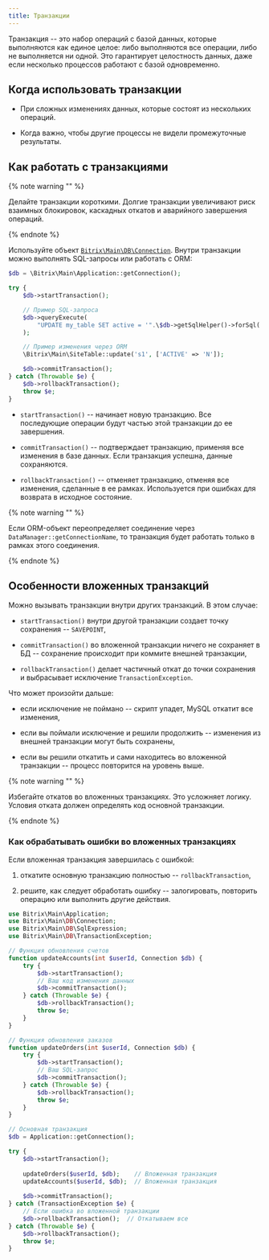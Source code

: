 ```yaml
---
title: Транзакции
---
```


Транзакция -- это набор операций с базой данных, которые выполняются как единое целое: либо выполняются все операции, либо не выполняется ни одной. Это гарантирует целостность данных, даже если несколько процессов работают с базой одновременно.

## Когда использовать транзакции

-  При сложных изменениях данных, которые состоят из нескольких операций.

-  Когда важно, чтобы другие процессы не видели промежуточные результаты.

## Как работать с транзакциями

{% note warning "" %}

Делайте транзакции короткими. Долгие транзакции увеличивают риск взаимных блокировок, каскадных откатов и аварийного завершения операций.

{% endnote %}

Используйте объект [`Bitrix\Main\DB\Connection`](https://docs.1c-bitrix.ru/api/classes/Bitrix-Main-DB-Connection.html). Внутри транзакции можно выполнять SQL-запросы или работать с ORM:

```php
$db = \Bitrix\Main\Application::getConnection();

try {
    $db->startTransaction();

    // Пример SQL-запроса
    $db->queryExecute(
		"UPDATE my_table SET active = '".\$db->getSqlHelper()->forSql('N')."' WHERE age > ".(int)0
	);

    // Пример изменения через ORM
    \Bitrix\Main\SiteTable::update('s1', ['ACTIVE' => 'N']);

    $db->commitTransaction();
} catch (Throwable $e) {
    $db->rollbackTransaction();
    throw $e;
}
```

-  `startTransaction()` -- начинает новую транзакцию. Все последующие операции будут частью этой транзакции до ее завершения.

-  `commitTransaction()` -- подтверждает транзакцию, применяя все изменения в базе данных. Если транзакция успешна, данные сохраняются.

-  `rollbackTransaction()` -- отменяет транзакцию, отменяя все изменения, сделанные в ее рамках. Используется при ошибках для возврата в исходное состояние.

{% note warning "" %}

Если ORM-объект переопределяет соединение через `DataManager::getConnectionName`, то транзакция будет работать только в рамках этого соединения.

{% endnote %}

## Особенности вложенных транзакций

Можно вызывать транзакции внутри других транзакций. В этом случае:

-  `startTransaction()` внутри другой транзакции создает точку сохранения -- `SAVEPOINT`,

-  `commitTransaction()` во вложенной транзакции ничего не сохраняет в БД -- сохранение происходит при коммите внешней транзакции,

-  `rollbackTransaction()` делает частичный откат до точки сохранения и выбрасывает исключение `TransactionException`.

Что может произойти дальше:

-  если исключение не поймано -- скрипт упадет, MySQL откатит все изменения,

-  если вы поймали исключение и решили продолжить -- изменения из внешней транзакции могут быть сохранены,

-  если вы решили откатить и сами находитесь во вложенной транзакции -- процесс повторится на уровень выше.

{% note warning "" %}

Избегайте откатов во вложенных транзакциях. Это усложняет логику. Условия отката должен определять код основной транзакции.

{% endnote %}

### Как обрабатывать ошибки во вложенных транзакциях

Если вложенная транзакция завершилась с ошибкой:

1. откатите основную транзакцию полностью -- `rollbackTransaction`,

2. решите, как следует обработать ошибку -- залогировать, повторить операцию или выполнить другие действия.

```php
use Bitrix\Main\Application;
use Bitrix\Main\DB\Connection;
use Bitrix\Main\DB\SqlExpression;
use Bitrix\Main\DB\TransactionException;

// Функция обновления счетов
function updateAccounts(int $userId, Connection $db) {
    try {
        $db->startTransaction();
        // Ваш код изменения данных
        $db->commitTransaction();
    } catch (Throwable $e) {
        $db->rollbackTransaction();
        throw $e;
    }
}

// Функция обновления заказов
function updateOrders(int $userId, Connection $db) {
    try {
        $db->startTransaction();
        // Ваш SQL-запрос
        $db->commitTransaction();
    } catch (Throwable $e) {
        $db->rollbackTransaction();
        throw $e;
    }
}

// Основная транзакция
$db = Application::getConnection();

try {
    $db->startTransaction();
    
    updateOrders($userId, $db);    // Вложенная транзакция
    updateAccounts($userId, $db);  // Вложенная транзакция
    
    $db->commitTransaction();
} catch (TransactionException $e) {
    // Если ошибка во вложенной транзакции
    $db->rollbackTransaction();  // Откатываем все
} catch (Throwable $e) {
    $db->rollbackTransaction();
    throw $e;
}
```